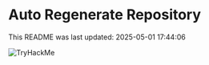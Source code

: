 # Auto Regenerate Repository

This README was last updated: 2025-05-01 17:44:06

 ![TryHackMe](https://tryhackme.com/badge/533634)